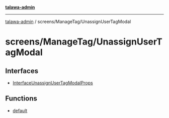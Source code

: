 [**talawa-admin**](../../../README.md)

***

[talawa-admin](../../../README.md) / screens/ManageTag/UnassignUserTagModal

# screens/ManageTag/UnassignUserTagModal

## Interfaces

- [InterfaceUnassignUserTagModalProps](interfaces/InterfaceUnassignUserTagModalProps.md)

## Functions

- [default](functions/default.md)
